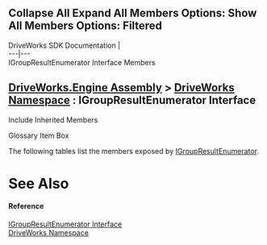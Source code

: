 Collapse All Expand All Members Options: Show All  Members Options: Filtered   
---  
DriveWorks SDK Documentation  |   
---|---  
IGroupResultEnumerator<T> Interface Members   
  
[DriveWorks.Engine Assembly](topic2156.md) > [DriveWorks Namespace](topic2159.md) : IGroupResultEnumerator<T> Interface  
---  
  
Include Inherited Members    


Glossary Item Box

The following tables list the members exposed by [IGroupResultEnumerator<T>](topic2220.md).

# See Also

#### Reference

[IGroupResultEnumerator<T> Interface](topic2220.md)   
[DriveWorks Namespace](topic2159.md)


